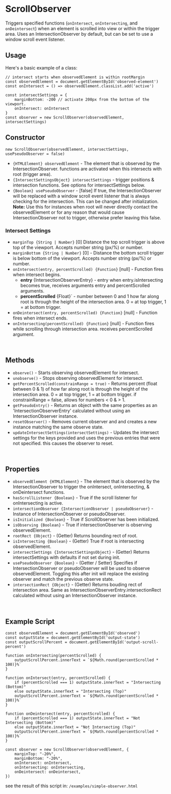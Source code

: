 # ScrollObserver
Triggers specified functions (`onIntersect`, `onIntersecting`, and `onDeintersect`) when an element is scrolled into view or within the trigger area. Uses an IntersectionObserver by default, but can be set to use a window scroll event listener.


## Usage
Here's a basic example of a class:
```JS
// intersect starts when observedElement is within rootMargin
const observedElement = document.getElementById('observed-element')
const onIntersect = () => observedElement.classList.add('active')

const intersectSettings = {
    marginBottom: -200 // activate 200px from the bottom of the viewport.
    onIntersect: onIntersect
}
const observer = new ScrollObserver(observedElement, intersectSettings)
```

<!-- ## Methods & Properties -->

## Constructor
```JS
new ScrollObserver(observedElement, intersectSettings, usePseudoObserver = false)
```
* `{HTMLElement} observedElement` - The element that is observed by the IntersectionObserver. functions are activated when this intersects with root (trigger area).
* `{IntersectSettingsObject} intersectSettings` - trigger positions & intersection functions. See options for intersectSettings below.
* `{Boolean} usePseudoObserver` - [false] If true, the IntersectionObserver will be replaced with a window scroll event listener that is always checking for the intersection. This can be changed after initialization. __Note:__ Use this for instances when root will never directly contact the observedElement or for any reason that would cause IntersectionObserver not to trigger, otherwise prefer leaving this false.

### Intersect Settings
* `marginTop {String | Number}` [0] Distance the top scroll trigger is above top of the viewport. Accepts number string (px/%) or number.
* `marginBottom {String | Number}` [0] - Distance the bottom scroll trigger is below bottom of the viewport. Accepts number string (px/%) or number.
* `onIntersect(entry, percentScrolled) {Function}` [null] - Function fires when intersect begins.
    * __entry__ {IntersectionObserverEntry} - entry when entry.isIntersecting becomes true, receives arguments entry and percentScrolled arguments.
    * __percentScrolled__ {Float}` - number between 0 and 1 how far along root is through the height of the intersection area. 0 = at top trigger, 1 = at bottom trigger.
* `onDeintersect(entry, percentScrolled) {Function}` [null] - Function fires when intersect ends.
* `onIntersecting(percentScrolled) {Function}` [null] - Function fires while scrolling through intersection area. receives percentScrolled argument.

<br>

## Methods
* `observe()` - Starts observing observedElement for intersect.
* `unobserve()` - Stops observing observedElement for intersect.
* `getPercentScrolled(constrainRange = true)` - Returns percent (float between 0 & 1) of how far along root is through the height of the intersection area. 0 = at top trigger, 1 = at bottom trigger. if constrainRange = false, allows for numbers < 0 & > 1.
* `getPseudoEntry()` - Returns an object with the same properties as an 'IntersectionObserverEntry' calculated without using an IntersectionObserver instance.
* `resetObserver()` - Removes current observer and and creates a new instance matching the same observe state.
* `updateIntersectSettings(intersectSettings)` - Updates the intersect settings for the keys provided and uses the previous entries that were not specified. this causes the observer to reset.
<br>

## Properties
* `observedElement {HTMLElement}` - The element that is observed by the IntersectionObserver to trigger the onIntersect, onIntersecting, & onDeintersect functions.
* `hasScrollListener {Boolean}` - True if the scroll listener for onIntersecting is active.
* `intersectionObserver {IntersectionObserver | pseudoObserver}` - Instance of IntersectionObserver or pseudoObserver.
* `isInitialized {Boolean}` - True if ScrollObserver has been initialized.
* `isObserving {Boolean}` - True if intersectionObserver is observing observedElement.
* `rootRect {Object}` - (Getter) Returns bounding rect of root.
* `isIntersecting {Boolean}` - (Getter) True if root is intersecting observedElement.
* `intersectSettings {IntersectSettingsObject}` - (Getter) Returns intersectSettings with defaults if not set during init.
* `usePseudoObserver {Boolean}` - (Getter / Setter) Specifies if IntersectionObserver or pseudoObserver will be used to observe observedElement. Toggling this after init will replace the existing observer and match the previous observe state.
* `intersectionRect {Object}` - (Getter) Returns bouding rect of intersection area. Same as IntersectionObserverEntry.intersectionRect calculated without using an IntersectionObserver instance.

<br>

## Example Script

```JS
const observedElement = document.getElementById('observed')
const outputState = document.getElementById('output-state')
const outputScrollPercent = document.getElementById('output-scroll-percent')

function onIntersecting(percentScrolled) {
    outputScrollPercent.innerText = `${Math.round(percentScrolled * 100)}%`
}

function onIntersect(entry, percentScrolled) {
    if (percentScrolled === 1) outputState.innerText = "Intersecting (Bottom)"
    else outputState.innerText = "Intersecting (Top)"
    outputScrollPercent.innerText = `${Math.round(percentScrolled * 100)}%`
}

function onDeintersect(entry, percentScrolled) {
    if (percentScrolled === 1) outputState.innerText = "Not Intersecting (Bottom)"
    else outputState.innerText = "Not Intersecting (Top)"
    outputScrollPercent.innerText = `${Math.round(percentScrolled * 100)}%`
}

const observer = new ScrollObserver(observedElement, {
    marginTop: "-20%",
    marginBottom: "-20%",
    onIntersect: onIntersect,
    onIntersecting: onIntersecting,
    onDeintersect: onDeintersect,
})
```
see the result of this script in: `/examples/simple-observer.html`
